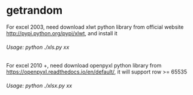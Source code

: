 # getrandom

For excel 2003, need download xlwt python library from official website http://pypi.python.org/pypi/xlwt, and install it

 
 ###### Usage: python ./xls.py xx
 
 
 For excel 2010 +, need download openpyxl python library from https://openpyxl.readthedocs.io/en/default/, it will support row >= 65535
 
  ###### Usage: python ./xlsx.py xx
